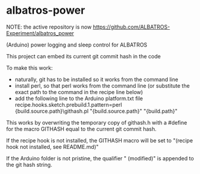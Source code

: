 # albatros-power

NOTE: the active repository is now https://github.com/ALBATROS-Experiment/albatros_power


(Arduino) power logging and sleep control for ALBATROS

This project can embed its current git commit hash in the code

To make this work:
* naturally, git has to be installed so it works from the command line
* install perl, so that perl works from the command line (or substitute the exact path to the command in the recipe line below)
* add the following line to the Arduino platform.txt file
   recipe.hooks.sketch.prebuild.1.pattern=perl {build.source.path}\githash.pl "{build.source.path}" "{build.path}"

This works by overwriting the temporary copy of githash.h with a #define for the macro GITHASH equal to the current git commit hash.

If the recipe hook is not installed, the GITHASH macro will be set to "(recipe hook not installed, see README.md)"

If the Arduino folder is not pristine, the qualifier " (modified)" is appended to the git hash string.

